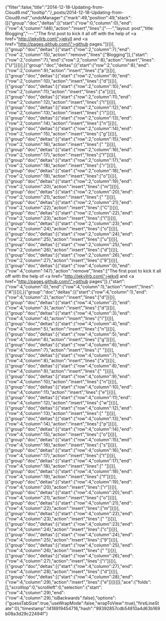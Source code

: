 {"filter":false,"title":"2014-12-18-Updating-from-Cloud9.md","tooltip":"/_posts/2014-12-18-Updating-from-Cloud9.md","undoManager":{"mark":49,"position":49,"stack":[[{"group":"doc","deltas":[{"start":{"row":0,"column":0},"end":{"row":4,"column":148},"action":"insert","lines":["---","layout: post","title: Blogging","---","The first post to kick it all off with the help of <a href=\"http://jekyllrb.com\">jekyll</a> and <a href=\"http://pages.github.com/\">github pages</a>."]}]}],[{"group":"doc","deltas":[{"start":{"row":2,"column":7},"end":{"row":2,"column":15},"action":"remove","lines":["Blogging"]},{"start":{"row":2,"column":7},"end":{"row":2,"column":8},"action":"insert","lines":["U"]}]}],[{"group":"doc","deltas":[{"start":{"row":2,"column":8},"end":{"row":2,"column":9},"action":"insert","lines":["p"]}]}],[{"group":"doc","deltas":[{"start":{"row":2,"column":9},"end":{"row":2,"column":10},"action":"insert","lines":["d"]}]}],[{"group":"doc","deltas":[{"start":{"row":2,"column":10},"end":{"row":2,"column":11},"action":"insert","lines":["a"]}]}],[{"group":"doc","deltas":[{"start":{"row":2,"column":11},"end":{"row":2,"column":12},"action":"insert","lines":["t"]}]}],[{"group":"doc","deltas":[{"start":{"row":2,"column":12},"end":{"row":2,"column":13},"action":"insert","lines":["i"]}]}],[{"group":"doc","deltas":[{"start":{"row":2,"column":13},"end":{"row":2,"column":14},"action":"insert","lines":["n"]}]}],[{"group":"doc","deltas":[{"start":{"row":2,"column":14},"end":{"row":2,"column":15},"action":"insert","lines":["g"]}]}],[{"group":"doc","deltas":[{"start":{"row":2,"column":15},"end":{"row":2,"column":16},"action":"insert","lines":[" "]}]}],[{"group":"doc","deltas":[{"start":{"row":2,"column":16},"end":{"row":2,"column":17},"action":"insert","lines":["f"]}]}],[{"group":"doc","deltas":[{"start":{"row":2,"column":17},"end":{"row":2,"column":18},"action":"insert","lines":["r"]}]}],[{"group":"doc","deltas":[{"start":{"row":2,"column":18},"end":{"row":2,"column":19},"action":"insert","lines":["o"]}]}],[{"group":"doc","deltas":[{"start":{"row":2,"column":19},"end":{"row":2,"column":20},"action":"insert","lines":["m"]}]}],[{"group":"doc","deltas":[{"start":{"row":2,"column":20},"end":{"row":2,"column":21},"action":"insert","lines":[" "]}]}],[{"group":"doc","deltas":[{"start":{"row":2,"column":21},"end":{"row":2,"column":22},"action":"insert","lines":["C"]}]}],[{"group":"doc","deltas":[{"start":{"row":2,"column":22},"end":{"row":2,"column":23},"action":"insert","lines":["l"]}]}],[{"group":"doc","deltas":[{"start":{"row":2,"column":23},"end":{"row":2,"column":24},"action":"insert","lines":["o"]}]}],[{"group":"doc","deltas":[{"start":{"row":2,"column":24},"end":{"row":2,"column":25},"action":"insert","lines":["u"]}]}],[{"group":"doc","deltas":[{"start":{"row":2,"column":25},"end":{"row":2,"column":26},"action":"insert","lines":["d"]}]}],[{"group":"doc","deltas":[{"start":{"row":2,"column":26},"end":{"row":2,"column":27},"action":"insert","lines":["9"]}]}],[{"group":"doc","deltas":[{"start":{"row":4,"column":0},"end":{"row":4,"column":147},"action":"remove","lines":["The first post to kick it all off with the help of <a href=\"http://jekyllrb.com\">jekyll</a> and <a href=\"http://pages.github.com/\">github pages</a>"]},{"start":{"row":4,"column":0},"end":{"row":4,"column":1},"action":"insert","lines":["A"]}]}],[{"group":"doc","deltas":[{"start":{"row":4,"column":1},"end":{"row":4,"column":2},"action":"insert","lines":["d"]}]}],[{"group":"doc","deltas":[{"start":{"row":4,"column":2},"end":{"row":4,"column":3},"action":"insert","lines":["d"]}]}],[{"group":"doc","deltas":[{"start":{"row":4,"column":3},"end":{"row":4,"column":4},"action":"insert","lines":["i"]}]}],[{"group":"doc","deltas":[{"start":{"row":4,"column":4},"end":{"row":4,"column":5},"action":"insert","lines":["n"]}]}],[{"group":"doc","deltas":[{"start":{"row":4,"column":5},"end":{"row":4,"column":6},"action":"insert","lines":["g"]}]}],[{"group":"doc","deltas":[{"start":{"row":4,"column":6},"end":{"row":4,"column":7},"action":"insert","lines":[" "]}]}],[{"group":"doc","deltas":[{"start":{"row":4,"column":7},"end":{"row":4,"column":8},"action":"insert","lines":["a"]}]}],[{"group":"doc","deltas":[{"start":{"row":4,"column":8},"end":{"row":4,"column":9},"action":"insert","lines":[" "]}]}],[{"group":"doc","deltas":[{"start":{"row":4,"column":9},"end":{"row":4,"column":10},"action":"insert","lines":["n"]}]}],[{"group":"doc","deltas":[{"start":{"row":4,"column":10},"end":{"row":4,"column":11},"action":"insert","lines":["e"]}]}],[{"group":"doc","deltas":[{"start":{"row":4,"column":11},"end":{"row":4,"column":12},"action":"insert","lines":["w"]}]}],[{"group":"doc","deltas":[{"start":{"row":4,"column":12},"end":{"row":4,"column":13},"action":"insert","lines":[" "]}]}],[{"group":"doc","deltas":[{"start":{"row":4,"column":13},"end":{"row":4,"column":14},"action":"insert","lines":["p"]}]}],[{"group":"doc","deltas":[{"start":{"row":4,"column":14},"end":{"row":4,"column":15},"action":"insert","lines":["o"]}]}],[{"group":"doc","deltas":[{"start":{"row":4,"column":15},"end":{"row":4,"column":16},"action":"insert","lines":["s"]}]}],[{"group":"doc","deltas":[{"start":{"row":4,"column":16},"end":{"row":4,"column":17},"action":"insert","lines":["t"]}]}],[{"group":"doc","deltas":[{"start":{"row":4,"column":17},"end":{"row":4,"column":18},"action":"insert","lines":[" "]}]}],[{"group":"doc","deltas":[{"start":{"row":4,"column":18},"end":{"row":4,"column":19},"action":"insert","lines":["f"]}]}],[{"group":"doc","deltas":[{"start":{"row":4,"column":19},"end":{"row":4,"column":20},"action":"insert","lines":["r"]}]}],[{"group":"doc","deltas":[{"start":{"row":4,"column":20},"end":{"row":4,"column":21},"action":"insert","lines":["o"]}]}],[{"group":"doc","deltas":[{"start":{"row":4,"column":21},"end":{"row":4,"column":22},"action":"insert","lines":["m"]}]}],[{"group":"doc","deltas":[{"start":{"row":4,"column":22},"end":{"row":4,"column":23},"action":"insert","lines":[" "]}]}],[{"group":"doc","deltas":[{"start":{"row":4,"column":23},"end":{"row":4,"column":24},"action":"insert","lines":["c"]}]}],[{"group":"doc","deltas":[{"start":{"row":4,"column":24},"end":{"row":4,"column":25},"action":"insert","lines":["9"]}]}],[{"group":"doc","deltas":[{"start":{"row":4,"column":25},"end":{"row":4,"column":26},"action":"insert","lines":[" "]}]}],[{"group":"doc","deltas":[{"start":{"row":4,"column":26},"end":{"row":4,"column":27},"action":"insert","lines":["i"]}]}],[{"group":"doc","deltas":[{"start":{"row":4,"column":27},"end":{"row":4,"column":28},"action":"insert","lines":["d"]}]}],[{"group":"doc","deltas":[{"start":{"row":4,"column":28},"end":{"row":4,"column":29},"action":"insert","lines":["e"]}]}]]},"ace":{"folds":[],"scrolltop":0,"scrollleft":0,"selection":{"start":{"row":4,"column":29},"end":{"row":4,"column":29},"isBackwards":false},"options":{"guessTabSize":true,"useWrapMode":false,"wrapToView":true},"firstLineState":0},"timestamp":1418919454716,"hash":"99392857cdb54810a4d63b169b08a3d29c22494f"}